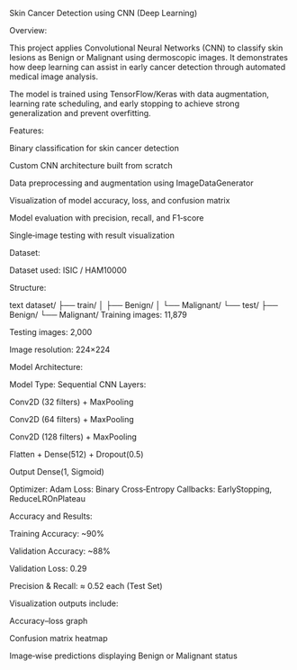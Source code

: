 Skin Cancer Detection using CNN (Deep Learning)


Overview:

This project applies Convolutional Neural Networks (CNN) to classify skin lesions as Benign or Malignant using dermoscopic images. It demonstrates how deep learning can assist in early cancer detection through automated medical image analysis.

The model is trained using TensorFlow/Keras with data augmentation, learning rate scheduling, and early stopping to achieve strong generalization and prevent overfitting.

Features:

Binary classification for skin cancer detection

Custom CNN architecture built from scratch

Data preprocessing and augmentation using ImageDataGenerator

Visualization of model accuracy, loss, and confusion matrix

Model evaluation with precision, recall, and F1‑score

Single‑image testing with result visualization

Dataset:

Dataset used: ISIC / HAM10000

Structure:

text
dataset/
├── train/
│   ├── Benign/
│   └── Malignant/
└── test/
    ├── Benign/
    └── Malignant/
Training images: 11,879

Testing images: 2,000

Image resolution: 224×224

Model Architecture:

Model Type: Sequential CNN
Layers:

Conv2D (32 filters) + MaxPooling

Conv2D (64 filters) + MaxPooling

Conv2D (128 filters) + MaxPooling

Flatten + Dense(512) + Dropout(0.5)

Output Dense(1, Sigmoid)

Optimizer: Adam
Loss: Binary Cross‑Entropy
Callbacks: EarlyStopping, ReduceLROnPlateau

Accuracy and Results:

Training Accuracy: ~90%

Validation Accuracy: ~88%

Validation Loss: 0.29

Precision & Recall: ≈ 0.52 each (Test Set)

Visualization outputs include:

Accuracy–loss graph

Confusion matrix heatmap

Image‑wise predictions displaying Benign or Malignant status
